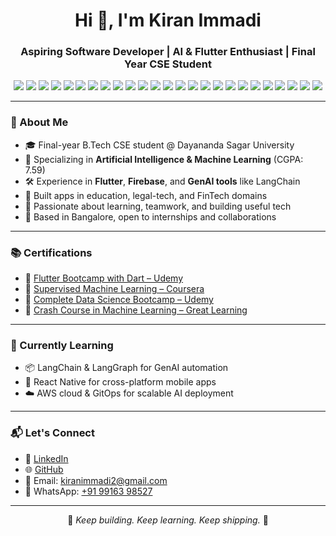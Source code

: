 <h1 align="center">Hi 👋, I'm Kiran Immadi</h1>
<h3 align="center">Aspiring Software Developer | AI & Flutter Enthusiast | Final Year CSE Student</h3>

<p align="center">
  <!-- Programming Languages -->
  <img src="https://img.shields.io/badge/Code-Python-yellow?style=flat&logo=python" />
  <img src="https://img.shields.io/badge/Code-Java-blue?style=flat&logo=java" />
  <img src="https://img.shields.io/badge/Frontend-HTML5-E34F26?style=flat&logo=html5" />
  <img src="https://img.shields.io/badge/Frontend-CSS3-1572B6?style=flat&logo=css3" />
  <img src="https://img.shields.io/badge/Frontend-JS-F7DF1E?style=flat&logo=javascript" />
  <img src="https://img.shields.io/badge/Framework-Bootstrap-7952B3?style=flat&logo=bootstrap" />

  <!-- Mobile and App Dev -->
  <img src="https://img.shields.io/badge/Code-Flutter-02569B?style=flat&logo=flutter" />
  <img src="https://img.shields.io/badge/Code-Dart-0175C2?style=flat&logo=dart" />
  <img src="https://img.shields.io/badge/Backend-Firebase-FFCA28?style=flat&logo=firebase" />

  <!-- AI / ML -->
  <img src="https://img.shields.io/badge/AI-Scikit--learn-F7931E?style=flat&logo=scikitlearn" />
  <img src="https://img.shields.io/badge/AI-TensorFlow-FF6F00?style=flat&logo=tensorflow" />
  <img src="https://img.shields.io/badge/Data-Pandas-150458?style=flat&logo=pandas" />
  <img src="https://img.shields.io/badge/Data-Numpy-013243?style=flat&logo=numpy" />
  <img src="https://img.shields.io/badge/Viz-Seaborn-FF8C00?style=flat" />
  <img src="https://img.shields.io/badge/Viz-Matplotlib-11557C?style=flat" />
  <img src="https://img.shields.io/badge/BI-PowerBI-F2C811?style=flat&logo=powerbi" />
  <img src="https://img.shields.io/badge/Tech-GenAI-7F3FBF?style=flat&logo=openai" />
  <img src="https://img.shields.io/badge/Framework-LangChain-222?style=flat" />

  <!-- Databases and Cloud -->
  <img src="https://img.shields.io/badge/Database-MySQL-4479A1?style=flat&logo=mysql" />
  <img src="https://img.shields.io/badge/Database-MongoDB-47A248?style=flat&logo=mongodb" />
  <img src="https://img.shields.io/badge/Platform-Google%20Colab-F9AB00?style=flat&logo=googlecolab" />
  <img src="https://img.shields.io/badge/IDE-VS%20Code-007ACC?style=flat&logo=visualstudiocode" />
  <img src="https://img.shields.io/badge/Version%20Control-Git-F05032?style=flat&logo=git" />
  <img src="https://img.shields.io/badge/Automation-n8n-FF6A00?style=flat&logo=n8n" />
  <img src="https://img.shields.io/badge/GitHub-181717?style=flat&logo=github" />


  <!-- Soft Skills & Learning -->
  
</p>


---

### 🌟 About Me

- 🎓 Final-year B.Tech CSE student @ Dayananda Sagar University
- 📌 Specializing in **Artificial Intelligence & Machine Learning** (CGPA: 7.59)
- 🛠️ Experience in **Flutter**, **Firebase**, and **GenAI tools** like LangChain
- 📲 Built apps in education, legal-tech, and FinTech domains
- 🧠 Passionate about learning, teamwork, and building useful tech
- 📍 Based in Bangalore, open to internships and collaborations

---



### 📚 Certifications

- 📘 [Flutter Bootcamp with Dart – Udemy](https://www.udemy.com/certificate/UC-74f2ffd9-3e35-4a86-a047-9cfab19c6f1d/)
- 📘 [Supervised Machine Learning – Coursera](https://coursera.org/share/55a3ec3010162964b26df1cbf246cc4e)
- 📘 [Complete Data Science Bootcamp – Udemy](https://www.udemy.com/share/101WeA3%40XPmif8MxCel680kDqPhY_54jfCttJdf_RL4ubUQB3RgLkCMKbhosBujWyvVM_8K94A%3D%3D/)
- 📘 [Crash Course in Machine Learning – Great Learning](https://www.mygreatlearning.com/certificate/YFBNDSNY)

---

### 🔭 Currently Learning

- 📦 LangChain & LangGraph for GenAI automation
- 🧩 React Native for cross-platform mobile apps
- ☁️ AWS cloud & GitOps for scalable AI deployment

---

### 📬 Let's Connect

- 💼 [LinkedIn](https://linkedin.com/in/kiran-immadi)
- 🌐 [GitHub](https://github.com/kiranimmadi2)
- 📧 Email: kiranimmadi2@gmail.com
- 📱 WhatsApp: [+91 99163 98527](https://wa.me/919916398527)

---

<p align="center">
  🚀 <em>Keep building. Keep learning. Keep shipping.</em> 🚀
</p>
